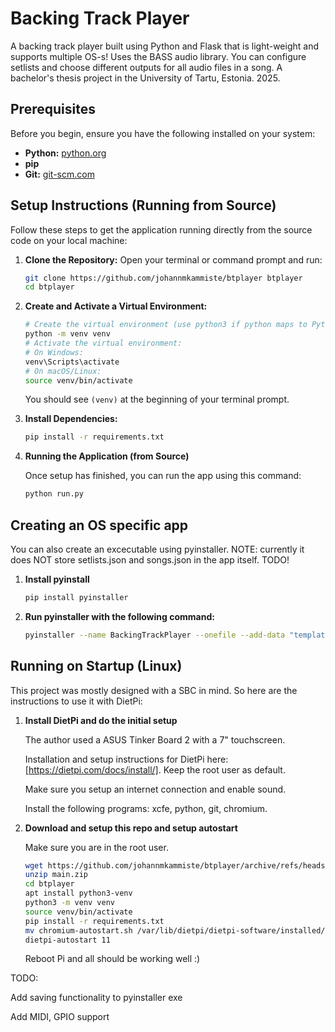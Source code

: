 # Backing Track Player

A backing track player built using Python and Flask that is light-weight and supports multiple OS-s! Uses the BASS audio library. You can configure setlists and choose different outputs for all audio files in a song.
A bachelor's thesis project in the University of Tartu, Estonia. 2025.

## Prerequisites

Before you begin, ensure you have the following installed on your system:

* **Python:** [python.org](https://www.python.org/)
* **pip** 
* **Git:**  [git-scm.com](https://git-scm.com/)

## Setup Instructions (Running from Source)

Follow these steps to get the application running directly from the source code on your local machine:

1.  **Clone the Repository:**
    Open your terminal or command prompt and run:
    ```bash
    git clone https://github.com/johannmkammiste/btplayer btplayer
    cd btplayer
    ```

2.  **Create and Activate a Virtual Environment:**
    ```bash
    # Create the virtual environment (use python3 if python maps to Python 2)
    python -m venv venv
    # Activate the virtual environment:
    # On Windows:
    venv\Scripts\activate
    # On macOS/Linux:
    source venv/bin/activate
    ```
    You should see `(venv)` at the beginning of your terminal prompt.

3.  **Install Dependencies:**
    ```bash
    pip install -r requirements.txt
    ```

4. **Running the Application (from Source)**
    
    Once setup has finished, you can run the app using this command: 
 
    ```bash
    python run.py
    ```

## Creating an OS specific app

You can also create an excecutable using pyinstaller. NOTE: currently it does NOT store setlists.json and songs.json in the app itself. TODO!

1. **Install pyinstall**
    ```bash
    pip install pyinstaller
    ```
2. **Run pyinstaller with the following command:**
   ```bash
   pyinstaller --name BackingTrackPlayer --onefile --add-data "templates:templates" --add-data "static:static" --add-data "data:data" --add-data "app.py:." --collect-all modpybass run.py
   ```

## Running on Startup (Linux)

This project was mostly designed with a SBC in mind. So here are the instructions to use it with DietPi:

1. **Install DietPi and do the initial setup**
   
   The author used a ASUS Tinker Board 2 with a 7" touchscreen.

    Installation and setup instructions for DietPi here: [https://dietpi.com/docs/install/]. Keep the root user as default.

    Make sure you setup an internet connection and enable sound. 
    
    Install the following programs:
    xcfe, python, git, chromium.

2. **Download and setup this repo and setup autostart**

    Make sure you are in the root user.
    ```bash
    wget https://github.com/johannmkammiste/btplayer/archive/refs/heads/main.zip
   unzip main.zip
   cd btplayer
   apt install python3-venv
   python3 -m venv venv
   source venv/bin/activate
   pip install -r requirements.txt
   mv chromium-autostart.sh /var/lib/dietpi/dietpi-software/installed/chromium-autostart.sh
   dietpi-autostart 11
    ```
   Reboot Pi and all should be working well :)

TODO:

Add saving functionality to pyinstaller exe

Add MIDI, GPIO support


